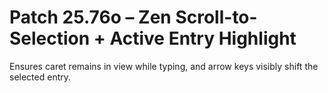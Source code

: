# Patch 25.76o – Zen Scroll-to-Selection + Active Entry Highlight

Ensures caret remains in view while typing, and arrow keys visibly shift the selected entry.
